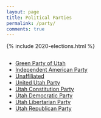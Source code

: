 ```yaml
---
layout: page
title: Political Parties
permalink: /party/
comments: true
---
```


{% include 2020-elections.html %}

<div class="columns">
  <ul>
    <li><a href="green">Green Party of Utah</a></li>
    <li><a href="independent-american">Independent American Party</a></li>
    <li><a href="unaffiliated">Unaffiliated</a></li>
    <li><a href="united-utah">United Utah Party</a></li>
    <li><a href="constitution">Utah Constitution Party</a></li>
    <li><a href="democratic">Utah Democratic Party</a></li>
    <li><a href="libertarian">Utah Libertarian Party</a></li>
    <li><a href="republican">Utah Republican Party</a></li>
  </ul>
</div>